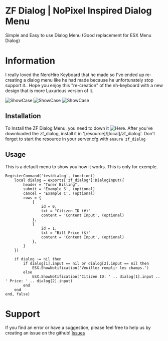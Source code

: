 # ZF Dialog | NoPixel Inspired Dialog Menu
Simple and Easy to use Dialog Menu (Good replacement for ESX Menu Dialog)


# Information
I really loved the NeroHiro Keyboard that he made so I've ended up re-creating a dialog menu like he had made because he unfortunately stop support it..
Hope you enjoy this "re-creation" of the nh-keyboard with a new design that is more Luxurious version of it.

![ShowCase](https://media.discordapp.net/attachments/888447971933425694/889021553034006598/unknown.png)
![ShowCase](https://media.discordapp.net/attachments/888447971933425694/889021464957833286/unknown.png)
![ShowCase](https://media.discordapp.net/attachments/888447971933425694/889021667010039808/unknown.png)


## Installation
To Install the ZF Dialog Menu, you need to down it ![Here](https://github.com/zf-development/zf_dialog/releases).
After you've downloaded the zf_dialog, install it in '[resource]/[local]/zf_dialog'.
Don't forget to start the resource in your server.cfg with `ensure zf_dialog`


## Usage
This is a default menu to show you how it works.
This is only for exemple.
```
RegisterCommand('testdialog', function()
    local dialog = exports['zf_dialog']:DialogInput({
        header = "Tuner Billing",
        submit = 'Example S', (optional)
        cancel = 'Example C', (optional)
        rows = {
            {
                id = 0, 
                txt = "Citizen ID (#)"
                content = 'Content Input', (optional)
            },
            {
                id = 1, 
                txt = "Bill Price ($)"
                content = 'Content Input', (optional)
            },
        }
    })
    
    if dialog ~= nil then
        if dialog[1].input == nil or dialog[2].input == nil then
            ESX.ShowNotification('Veuillez remplir les champs.')
        else
            ESX.ShowNotification('Citizen ID: ' .. dialog[1].input .. ' Price: ' .. dialog[2].input)
        end
    end
end, false)
```


# Support
If you find an error or have a suggestion, please feel free to help us by creating an issue on the github! [Issues](https://github.com/zf-development/zf_dialog/issues)